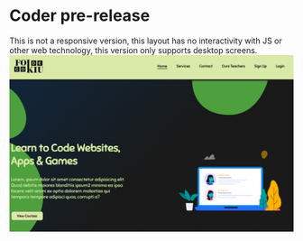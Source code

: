 # Coder pre-release
This is not a responsive version, this layout has no interactivity with JS or other web technology, this version only supports desktop screens.
![home FokiuCode](./images/Fokiucode-sreenshot1.png)